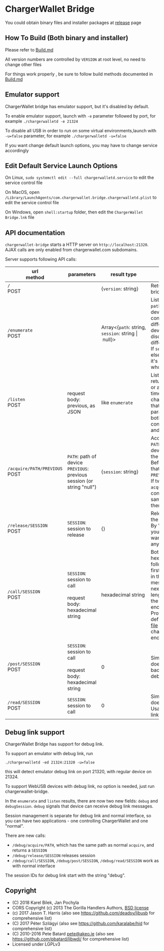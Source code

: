 # ChargerWallet Bridge

You could obtain binary files and installer packages at [release](https://github.com/chargerwallet/chargerwallet-bridge/releases) page

## How To Build (Both binary and installer)

Please refer to [Build.md](Build.md)

All version numbers are controlled by `VERSION` at root level, no need to change other files

For things work properly , be sure to follow build methods documented in [Build.md](Build.md)

## Emulator support

ChargerWallet bridge has emulator support, but it's disabled by default.

To enable emulator support, launch with `-e` parameter followed by port, for example `./chargerwalletd -e 21324`

To disable all USB in order to run on some virtual environments,launch with `-u=false` parameter, for example `./chargerwalletd -u=false`

If you want change default launch options,  you may have to change service accordingly

## Edit Default Service Launch Options

On Linux, `sudo systemctl edit --full chargerwalletd.service` to edit the service control file

On MacOS, open `/Library/LaunchAgents/com.chargerwallet.bridge.chargerwalletd.plist` to edit the service control file

On Windows, open `shell:startup` folder, then edit the `ChargerWallet Bridge.lnk` file

## API documentation

`chargerwallet-bridge` starts a HTTP server on `http://localhost:21320`. AJAX calls are only enabled from chargerwallet.com subdomains.

Server supports following API calls:

| url <br> method | parameters | result type | description |
|-------------|------------|-------------|-------------|
| `/` <br> POST | | {`version`:&nbsp;string} | Returns current version of bridge |
| `/enumerate` <br> POST | | Array&lt;{`path`:&nbsp;string, <br>`session`:&nbsp;string&nbsp;&#124;&nbsp;null}&gt; | Lists devices.<br>`path` uniquely defines device between more connected devices. Two different devices (or device connected and disconnected) will return different paths.<br>If `session` is null, nobody else is using the device; if it's string, it identifies who is using it. |
| `/listen` <br> POST | request body: previous, as JSON | like `enumerate` | Listen to changes and returns either on change or after 30 second timeout. Compares change from `previous` that is sent as a parameter. "Change" is both connecting/disconnecting and session change. |
| `/acquire/PATH/PREVIOUS` <br> POST | `PATH`: path of device<br>`PREVIOUS`: previous session (or string "null") | {`session`:&nbsp;string} | Acquires the device at `PATH`. By "acquiring" the device, you are claiming the device for yourself.<br>Before acquiring, checks that the current session is `PREVIOUS`.<br>If two applications call `acquire` on a newly connected device at the same time, only one of them succeed. |
| `/release/SESSION`<br>POST | `SESSION`: session to release | {} | Releases the device with the given session.<br>By "releasing" the device, you claim that you don't want to use the device anymore. |
| `/call/SESSION`<br>POST | `SESSION`: session to call<br><br>request body: hexadecimal string | hexadecimal string | Both input and output are hexadecimal, encoded in following way:<br>first 2 bytes (4 characters in the hexadecimal) is the message type<br>next 4 bytes (8 in hex) is length of the data<br>the rest is the actual encoded protobuf data.<br>Protobuf messages are defined in [this protobuf file](https://github.com/trezor/trezor-common/blob/master/protob/messages.proto) and the app, calling chargerwallet, should encode/decode it itself. |
| `/post/SESSION`<br>POST | `SESSION`: session to call<br><br>request body: hexadecimal string | 0 | Similar to `call`, just doesn't read response back. Usable mainly for debug link. |
| `/read/SESSION`<br>POST | `SESSION`: session to call | 0 | Similar to `call`, just doesn't post, only reads. Usable mainly for debug link. |

## Debug link support

ChargerWallet Bridge has support for debug link.

To support an emulator with debug link, run

`./chargerwalletd -ed 21324:21320 -u=false`

this will detect emulator debug link on port 21320, with regular device on 21324.

To support WebUSB devices with debug link, no option is needed, just run chargerwallet-bridge.

In the `enumerate` and `listen` results, there are now two new fields: `debug` and `debugSession`. `debug` signals that device can receive debug link messages.

Session management is separate for debug link and normal interface, so you can have two applications - one controlling ChargerWallet and one "normal".

There are new calls:

* `/debug/acquire/PATH`, which has the same path as normal `acquire`, and returns a `SESSION`
* `/debug/release/SESSION` releases session
* `/debug/call/SESSION`, `/debug/post/SESSION`, `/debug/read/SESSION` work as with normal interface

The session IDs for debug link start with the string "debug".

## Copyright

* (C) 2018 Karel Bilek, Jan Pochyla
* CORS Copyright (c) 2013 The Gorilla Handlers Authors, [BSD license](https://github.com/gorilla/handlers/blob/master/LICENSE)
* (c) 2017 Jason T. Harris (also see https://github.com/deadsy/libusb for comprehensive list)
* (C) 2017 Péter Szilágyi (also see https://github.com/karalabe/hid for comprehensive list)
* (C) 2010-2016 Pete Batard <pete@akeo.ie> (also see https://github.com/pbatard/libwdi/ for comprehensive list)
* Licensed under LGPLv3
